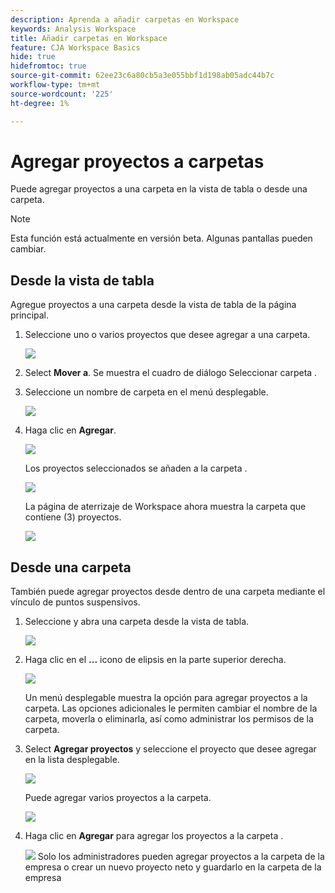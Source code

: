 ```yaml
---
description: Aprenda a añadir carpetas en Workspace
keywords: Analysis Workspace
title: Añadir carpetas en Workspace
feature: CJA Workspace Basics
hide: true
hidefromtoc: true
source-git-commit: 62ee23c6a80cb5a3e055bbf1d198ab05adc44b7c
workflow-type: tm+mt
source-wordcount: '225'
ht-degree: 1%

---
```



# Agregar proyectos a carpetas

Puede agregar proyectos a una carpeta en la vista de tabla o desde una carpeta.

>[!NOTE]
>
>Esta función está actualmente en versión beta. Algunas pantallas pueden cambiar.

## Desde la vista de tabla

Agregue proyectos a una carpeta desde la vista de tabla de la página principal.

1. Seleccione uno o varios proyectos que desee agregar a una carpeta.

   ![](/help/analysis-workspace/build-workspace-project/assets/move-tv-selected.png)

1. Select **Mover a**. Se muestra el cuadro de diálogo Seleccionar carpeta .

1. Seleccione un nombre de carpeta en el menú desplegable.

   ![](/help/analysis-workspace/build-workspace-project/assets/move-select-folder.png)

1. Haga clic en **Agregar**.

   ![](/help/analysis-workspace/build-workspace-project/assets/move-add.png)

   Los proyectos seleccionados se añaden a la carpeta .

   ![](/help/analysis-workspace/build-workspace-project/assets/move-projects-added.png)

   La página de aterrizaje de Workspace ahora muestra la carpeta que contiene (3) proyectos.

   ![](/help/analysis-workspace/build-workspace-project/assets/move-folders-updated.png)

## Desde una carpeta

También puede agregar proyectos desde dentro de una carpeta mediante el vínculo de puntos suspensivos.

1. Seleccione y abra una carpeta desde la vista de tabla.

   ![](/help/analysis-workspace/build-workspace-project/assets/move-open-folder.png)

1. Haga clic en el **...** icono de elipsis en la parte superior derecha.

   ![](/help/analysis-workspace/build-workspace-project/assets/add-projects-elipsis.png)

   Un menú desplegable muestra la opción para agregar proyectos a la carpeta. Las opciones adicionales le permiten cambiar el nombre de la carpeta, moverla o eliminarla, así como administrar los permisos de la carpeta.

1. Select **Agregar proyectos** y seleccione el proyecto que desee agregar en la lista desplegable.

   ![](/help/analysis-workspace/build-workspace-project/assets/select-add-projects.png)

   Puede agregar varios proyectos a la carpeta.

   ![](/help/analysis-workspace/build-workspace-project/assets/move-add-multiple-projects.png)

1. Haga clic en **Agregar** para agregar los proyectos a la carpeta .

   ![](/help/analysis-workspace/build-workspace-project/assets/move-added-items.png)
Solo los administradores pueden agregar proyectos a la carpeta de la empresa o crear un nuevo proyecto neto y guardarlo en la carpeta de la empresa

